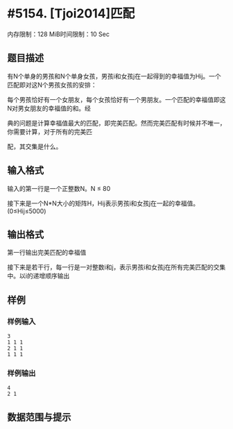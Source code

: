 # #5154. [Tjoi2014]匹配

内存限制：128 MiB时间限制：10 Sec

## 题目描述

有N个单身的男孩和N个单身女孩，男孩i和女孩j在一起得到的幸福值为Hij。一个匹配即对这N个男孩女孩的安排：

每个男孩恰好有一个女朋友，每个女孩恰好有一个男朋友。一个匹配的幸福值即这N对男女朋友的幸福值的和。经

典的问题是计算幸福值最大的匹配，即完美匹配。然而完美匹配有时候并不唯一，你需要计算，对于所有的完美匹

配，其交集是什么。

## 输入格式

输入的第一行是一个正整数N。N &le; 80

接下来是一个N*N大小的矩阵H，Hij表示男孩i和女孩j在一起的幸福值。(0&le;Hij&le;5000)

## 输出格式

第一行输出完美匹配的幸福值

接下来是若干行，每一行是一对整数i和j，表示男孩i和女孩j在所有完美匹配的交集中。以i的递增顺序输出

## 样例

### 样例输入

    
    3
    1 1 1
    2 1 1
    1 1 1
    

### 样例输出

    
    4
    2 1
    

## 数据范围与提示
